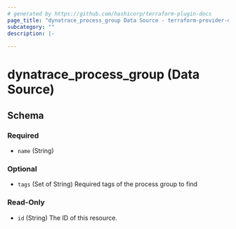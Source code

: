 ```yaml
---
# generated by https://github.com/hashicorp/terraform-plugin-docs
page_title: "dynatrace_process_group Data Source - terraform-provider-dynatrace"
subcategory: ""
description: |-
  
---
```


# dynatrace_process_group (Data Source)





<!-- schema generated by tfplugindocs -->
## Schema

### Required

- `name` (String)

### Optional

- `tags` (Set of String) Required tags of the process group to find

### Read-Only

- `id` (String) The ID of this resource.


